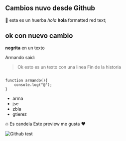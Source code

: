 ## Cambios nuvo desde Github

:herb: esta es un huerba _hola_ **hola** formatted red text;

## ok con nuevo cambio

**negrita** en un texto

Armando said:

> Ok esto es un texto con una linea
> Fin de la historia

```javscript

function armando(){
    console.log("@");
}
```

- arma
- jse
- zbla
- gtierez

:fire: Es candela Este preview me gusta :heart:

![Github test](https://upload.wikimedia.org/wikipedia/commons/a/a3/81_INF_DIV_SSI.jpg)
